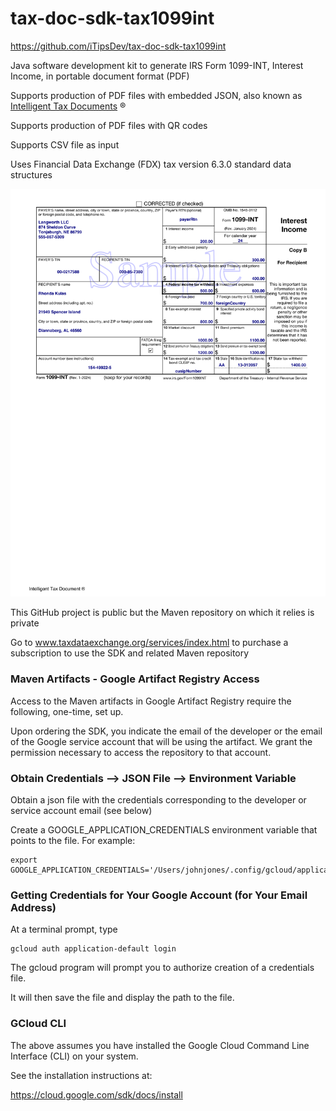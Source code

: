 # tax-doc-sdk-tax1099int

https://github.com/iTipsDev/tax-doc-sdk-tax1099int

Java software development kit to generate IRS Form 1099-INT, Interest Income, in portable document format (PDF)

Supports production of PDF files with embedded JSON, also known as [Intelligent Tax Documents](https://www.taxdataexchange.org/intelligent) :registered:

Supports production of PDF files with QR codes

Supports CSV file as input

Uses Financial Data Exchange (FDX) tax version 6.3.0 standard data structures

<img alt="Sample Form" src="output/company1/000001/000001.download.png" width="850"/>

This GitHub project is public but the Maven repository on which it relies is private

Go to www.taxdataexchange.org/services/index.html to purchase a subscription to use the SDK and related Maven repository


### Maven Artifacts - Google Artifact Registry Access

Access to the Maven artifacts in Google Artifact Registry require the following, one-time, set up.

Upon ordering the SDK, you indicate the email of the developer or the email of the Google service account that will be using the artifact. We grant the permission necessary to access the repository to that account.



### Obtain Credentials --> JSON File --> Environment Variable
 
Obtain a json file with the credentials corresponding to the developer or service account email (see below)
 
Create a GOOGLE_APPLICATION_CREDENTIALS environment variable that points to the file. For example:

```
export GOOGLE_APPLICATION_CREDENTIALS='/Users/johnjones/.config/gcloud/application_default_credentials.json'
```

### Getting Credentials for Your Google Account (for Your Email Address)

At a terminal prompt, type

```
gcloud auth application-default login
```

The gcloud program will prompt you to authorize creation of a credentials file. 

It will then save the file and display the path to the file.


### GCloud CLI 

The above assumes you have installed the Google Cloud Command Line Interface (CLI) on your system.

See the installation instructions at:

https://cloud.google.com/sdk/docs/install



